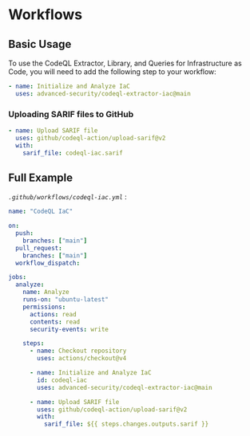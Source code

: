 # Workflows

## Basic Usage

To use the CodeQL Extractor, Library, and Queries for Infrastructure as Code, you will need to add the following step to your workflow:

```yaml
- name: Initialize and Analyze IaC
  uses: advanced-security/codeql-extractor-iac@main
```

### Uploading SARIF files to GitHub

```yaml
- name: Upload SARIF file
  uses: github/codeql-action/upload-sarif@v2
  with:
    sarif_file: codeql-iac.sarif
```

## Full Example

_`.github/workflows/codeql-iac.yml`_ :

```yaml
name: "CodeQL IaC"

on:
  push:
    branches: ["main"]
  pull_request:
    branches: ["main"]
  workflow_dispatch:

jobs:
  analyze:
    name: Analyze
    runs-on: "ubuntu-latest"
    permissions:
      actions: read
      contents: read
      security-events: write

    steps:
      - name: Checkout repository
        uses: actions/checkout@v4

      - name: Initialize and Analyze IaC
        id: codeql-iac
        uses: advanced-security/codeql-extractor-iac@main

      - name: Upload SARIF file
        uses: github/codeql-action/upload-sarif@v2
        with:
          sarif_file: ${{ steps.changes.outputs.sarif }}
```
